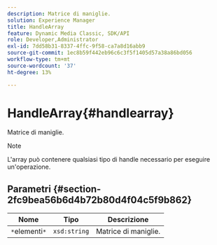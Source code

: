 ```yaml
---
description: Matrice di maniglie.
solution: Experience Manager
title: HandleArray
feature: Dynamic Media Classic, SDK/API
role: Developer,Administrator
exl-id: 7dd58b31-8337-4ffc-9f58-ca7a8d16abb9
source-git-commit: 1ec8b59f442eb96c6c3f5f1405d57a38a86bd056
workflow-type: tm+mt
source-wordcount: '37'
ht-degree: 13%

---
```


# HandleArray{#handlearray}

Matrice di maniglie.

>[!NOTE]
>
>L&#39;array può contenere qualsiasi tipo di handle necessario per eseguire un&#39;operazione.

## Parametri {#section-2fc9bea56b6d4b72b80d4f04c5f9b862}

| Nome | Tipo | Descrizione |
|---|---|---|
| `*`elementi`*` | `xsd:string` | Matrice di maniglie. |
